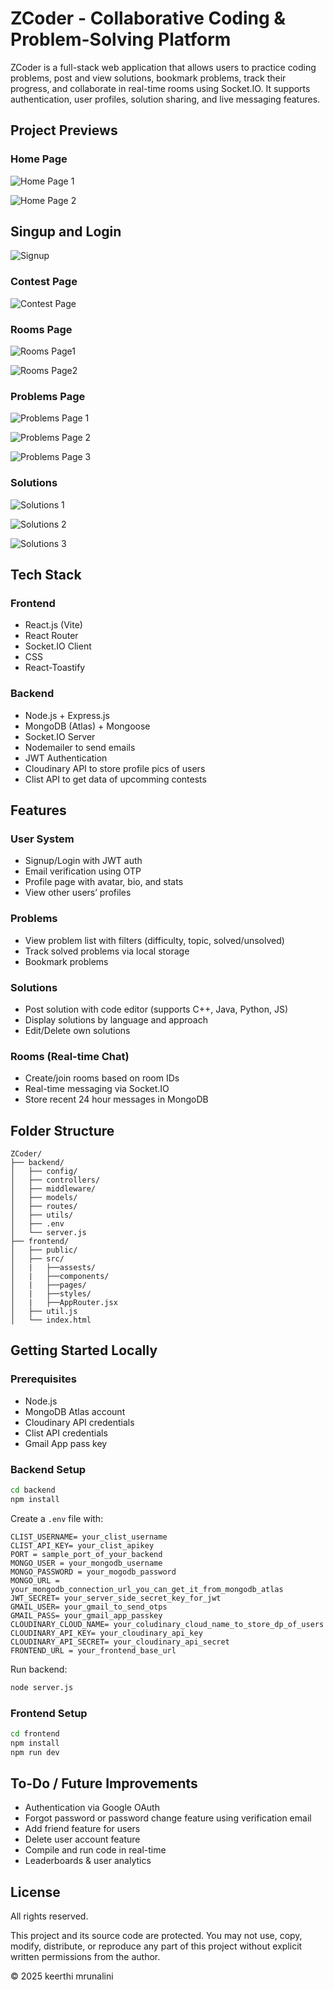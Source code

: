 
# ZCoder - Collaborative Coding & Problem-Solving Platform

ZCoder is a full-stack web application that allows users to practice coding problems, post and view solutions, bookmark problems, track their progress, and collaborate in real-time rooms using Socket.IO. It supports authentication, user profiles, solution sharing, and live messaging features.


## Project Previews

### Home Page

![Home Page 1](https://github.com/KeerthiMrunalini/ZCoder/raw/main/Home1.png)

![Home Page 2](https://github.com/KeerthiMrunalini/ZCoder/raw/main/Home2.png)




## Singup and Login

![Signup](https://github.com/KeerthiMrunalini/ZCoder/raw/main/Auth1.png)


### Contest Page

![Contest Page](https://github.com/KeerthiMrunalini/ZCoder/raw/main/Contests.png)


### Rooms Page

![Rooms Page1](https://github.com/KeerthiMrunalini/ZCoder/raw/main/Rooms1.png)


![Rooms Page2](https://github.com/KeerthiMrunalini/ZCoder/raw/main/Rooms2.png)


### Problems Page

![Problems Page 1](https://github.com/KeerthiMrunalini/ZCoder/raw/main/Problems1.png)


![Problems Page 2](https://github.com/KeerthiMrunalini/ZCoder/raw/main/Problems2.png)


![Problems Page 3](https://github.com/KeerthiMrunalini/ZCoder/raw/main/Problems3.png)


### Solutions

![Solutions 1](https://github.com/KeerthiMrunalini/ZCoder/raw/main/Solutions1.png)


![Solutions 2](https://github.com/KeerthiMrunalini/ZCoder/raw/main/Solutions2.png)


![Solutions 3](https://github.com/KeerthiMrunalini/ZCoder/raw/main/Solutions3.png)


## Tech Stack

### Frontend
- React.js (Vite)
- React Router
- Socket.IO Client
- CSS
- React-Toastify

### Backend
- Node.js + Express.js
- MongoDB (Atlas) + Mongoose
- Socket.IO Server
- Nodemailer to send emails
- JWT Authentication
- Cloudinary API to store profile pics of users
- Clist API to get data of upcomming contests

## Features

### User System
- Signup/Login with JWT auth
- Email verification using OTP
- Profile page with avatar, bio, and stats
- View other users’ profiles

### Problems
- View problem list with filters (difficulty, topic, solved/unsolved)
- Track solved problems via local storage
- Bookmark problems

### Solutions
- Post solution with code editor (supports C++, Java, Python, JS)
- Display solutions by language and approach
- Edit/Delete own solutions

### Rooms (Real-time Chat)
- Create/join rooms based on room IDs
- Real-time messaging via Socket.IO
- Store recent 24 hour messages in MongoDB

## Folder Structure

```
ZCoder/
├── backend/
│   ├── config/
│   ├── controllers/
│   ├── middleware/
│   ├── models/
│   ├── routes/
│   ├── utils/
│   ├── .env
│   └── server.js
├── frontend/
│   ├── public/
│   ├── src/
│   |   ├──assests/
│   |   ├──components/
│   |   ├──pages/
│   |   ├──styles/
│   |   ├──AppRouter.jsx
│   ├── util.js
│   └── index.html
```

## Getting Started Locally

### Prerequisites
- Node.js
- MongoDB Atlas account
- Cloudinary API credentials
- Clist API credentials
- Gmail App pass key

### Backend Setup

```bash
cd backend
npm install
```

Create a `.env` file with:

```
CLIST_USERNAME= your_clist_username
CLIST_API_KEY= your_clist_apikey
PORT = sample_port_of_your_backend 
MONGO_USER = your_mongodb_username
MONGO_PASSWORD = your_mogodb_password
MONGO_URL = your_mongodb_connection_url_you_can_get_it_from_mongodb_atlas
JWT_SECRET= your_server_side_secret_key_for_jwt
GMAIL_USER= your_gmail_to_send_otps
GMAIL_PASS= your_gmail_app_passkey
CLOUDINARY_CLOUD_NAME= your_coludinary_cloud_name_to_store_dp_of_users
CLOUDINARY_API_KEY= your_cloudinary_api_key
CLOUDINARY_API_SECRET= your_cloudinary_api_secret
FRONTEND_URL = your_frontend_base_url 

```

Run backend:

```bash
node server.js
```

### Frontend Setup

```bash
cd frontend
npm install
npm run dev
```

## To-Do / Future Improvements
- Authentication via Google OAuth
- Forgot password or password change feature using verification email
- Add friend feature for users
- Delete user account feature
- Compile and run code in real-time
- Leaderboards & user analytics


## License

All rights reserved.  

This project and its source code are protected. You may not use, copy, modify, distribute, or reproduce any part of this project without explicit written permissions from the author.

© 2025 keerthi mrunalini
